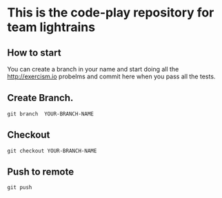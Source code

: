 # This is the code-play repository for team lightrains

## How to start
You can create a branch in your name and start doing all the http://exercism.io probelms and commit
here when you pass all the tests.

## Create Branch.
`git branch  YOUR-BRANCH-NAME`

## Checkout
`git checkout YOUR-BRANCH-NAME`

## Push to remote
`git push`
